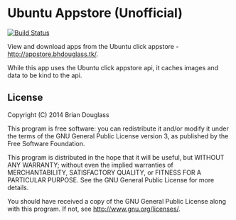 # Ubuntu Appstore (Unofficial) #

[![Build Status](https://drone.io/github.com/bhdouglass/ubuntu-appstore/status.png)](https://drone.io/github.com/bhdouglass/ubuntu-appstore/latest)

View and download apps from the Ubuntu click appstore - <http://appstore.bhdouglass.tk/>.

While this app uses the Ubuntu click appstore api, it caches images and data to be kind to the api.

## License ##

Copyright (C) 2014 Brian Douglass

This program is free software: you can redistribute it and/or modify it under the terms of the GNU General Public License version 3, as published 
by the Free Software Foundation.

This program is distributed in the hope that it will be useful, but WITHOUT ANY WARRANTY; without even the implied warranties of MERCHANTABILITY, SATISFACTORY QUALITY, or FITNESS FOR A PARTICULAR PURPOSE.  See the GNU General Public License for more details.

You should have received a copy of the GNU General Public License along with this program.  If not, see <http://www.gnu.org/licenses/>.
